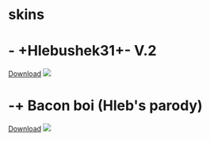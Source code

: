 # skins

#  - +Hlebushek31+- V.2
[Download](https://drive.google.com/drive/folders/1Bqw1cLySJ4DIPMCEAjZApcd5MEXqGPBY?usp=sharing)
![](https://osu.ppy.sh/ss/16847231/9e35)

# -+ Bacon boi (Hleb's parody)
[Download](https://drive.google.com/drive/folders/1CPFFvTYXNI2m_jzigj1VOA10vviSMMMt?usp=sharing)
![](https://osu.ppy.sh/ss/16847255/3b90)
